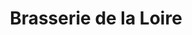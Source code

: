 ---
title: "Brasserie de la Loire"
url: /saint-just-saint-rambert/brasserie-de-la-loire/
shop: Brauerei
---